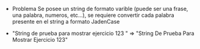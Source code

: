 * Problema
Se posee un string de formato varible (puede ser una frase, una palabra, numeros, etc...), se requiere convertir
cada palabra presente en el string a formato JadenCase

* "String de prueba para mostrar ejercicio   123   " => "String De Prueba Para Mostrar Ejercicio 123"

